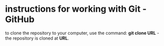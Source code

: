 # instructions for working with Git - GitHub

to clone the repository to your computer, use the command: **git clone URL** - the repository is cloned at **URL**.
